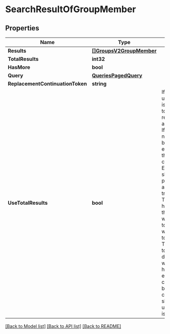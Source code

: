 # SearchResultOfGroupMember

## Properties
Name | Type | Description | Notes
------------ | ------------- | ------------- | -------------
**Results** | [**[]GroupsV2GroupMember**](GroupsV2.GroupMember.md) |  | [optional] 
**TotalResults** | **int32** |  | [optional] 
**HasMore** | **bool** |  | [optional] 
**Query** | [**QueriesPagedQuery**](Queries.PagedQuery.md) |  | [optional] 
**ReplacementContinuationToken** | **string** |  | [optional] 
**UseTotalResults** | **bool** | If useTotalResults is true, then totalResults represents an accurate count.  If False, it does not, and may be estimated/only the size of the current page.  Either way, you should probably always only trust hasMore.  This is a long-held historical throwback to when we used to do paging with known total results. Those queries toasted our database, and we were left to hastily alter our endpoints and create backward- compatible shims, of which useTotalResults is one. | [optional] 

[[Back to Model list]](../README.md#documentation-for-models) [[Back to API list]](../README.md#documentation-for-api-endpoints) [[Back to README]](../README.md)



